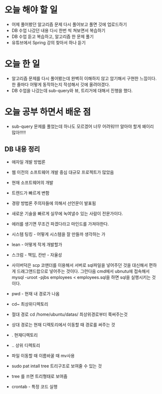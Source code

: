 # 오늘 해야 할 일
* 어제 풀어봤던 알고리즘 문제 다시 풀어보고 풀면 깃에 업로드하기
* DB 수업 나갔던 내용 다시 한번 씩 쳐보면서 복습하기
* DB 수업 듣고 복습하고, 알고리즘 한 문제 풀기
* 유튜브에서 Spring 강의 찾아서 하나 듣기

# 오늘 한 일
* 알고리즘 문제를 다시 풀어봤는데 완벽히 이해하지 않고 암기해서 구현한 느낌이다.
한 줄마다 어떻게 동작하는지 작성해서 깃에 올려야겠다.
* DB 수업을 나갔는데 sub-query와 뷰, 트리거에 대해서 진행을 했다.

# 오늘 공부 하면서 배운 점
* sub-query 문제를 풀었는데 하나도 모르겠어 너무 어려워!!!!
알아야 할게 왜이리 많아!!!!!
## DB 내용 정리
* 애자일 개발 방법론
* 웹 이전의 소프트웨어 개발 중심 대규모 프로젝트가 많았음
* 현재 소프트웨어의 개발
* 트렌드가 빠르게 변함
* 경량 방법론 주의자들에 의해서 선언문이 발표됨
* 새로운 기술을 빠르게 실무에 녹여낼수 있는 사람이 전문가이다.
* 에러를 생기면 무조건 파겠다라고 마인드를 가져야한다.
* 시스템 팅킹 - 어떻게 시스템을 잘 만들까 생각하는 가
* lean - 어떻게 작게 개발할가
* 스크럼 - 책임, 칸반 - 자율성
 
 * 사이버덕은 scp 코맨더를 이용해서 서버로 sql파일을 넣어주던 것을
 대신해서 편하게 드래그앤드랍으로 넣어주는 것이다.
 그런다음 cmd에서  ubnutu에 접속해서 
 mysql -uroot -pjbs employees < employees.sql을 하면 sql을 실행시키는 것이다.
   
* pwd - 현재 내 경로가 나옴
* cd~ 최상위디렉토리
* 절대 경로  cd /home/ubuntu/datas/ 최상위경로부터 쭉써주는것
* 상대 경로는 현재 디렉토리에서 이동할 때 경로를 써주는 것
* . 현재디렉토리
* .. 상위 디렉토리
* 파일 이동할 때 이름바꿀 때 mv사용
* sudo pat intall tree 트리구조로 보여줄 수 있는 것
* tree 를 쓰면 트리형태로 보여줌
* crontab - 특정 코드 실행

